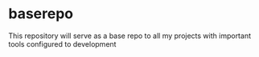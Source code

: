# baserepo
This repository will serve as a base repo to all my projects with important tools configured to development 
